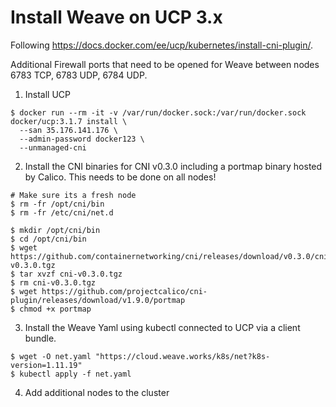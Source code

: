 # Install Weave on UCP 3.x

Following https://docs.docker.com/ee/ucp/kubernetes/install-cni-plugin/.

Additional Firewall ports that need to be opened for Weave between nodes 6783 TCP, 6783 UDP, 6784 UDP.

1) Install UCP

```
$ docker run --rm -it -v /var/run/docker.sock:/var/run/docker.sock docker/ucp:3.1.7 install \
  --san 35.176.141.176 \
  --admin-password docker123 \
  --unmanaged-cni
```

2) Install the CNI binaries for CNI v0.3.0 including a portmap binary hosted by Calico.
This needs to be done on all nodes!

```
# Make sure its a fresh node
$ rm -fr /opt/cni/bin
$ rm -fr /etc/cni/net.d

$ mkdir /opt/cni/bin
$ cd /opt/cni/bin
$ wget https://github.com/containernetworking/cni/releases/download/v0.3.0/cni-v0.3.0.tgz
$ tar xvzf cni-v0.3.0.tgz
$ rm cni-v0.3.0.tgz
$ wget https://github.com/projectcalico/cni-plugin/releases/download/v1.9.0/portmap
$ chmod +x portmap
```

3) Install the Weave Yaml using kubectl connected to UCP via a client bundle.

```
$ wget -O net.yaml "https://cloud.weave.works/k8s/net?k8s-version=1.11.19"
$ kubectl apply -f net.yaml
```

4) Add additional nodes to the cluster
